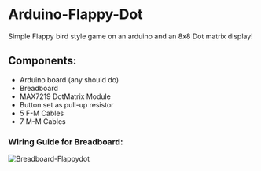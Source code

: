 # Arduino-Flappy-Dot
Simple Flappy bird style game on an arduino and an 8x8 Dot matrix display!

## Components: 
* Arduino board (any should do)
* Breadboard
* MAX7219 DotMatrix Module
* Button set as pull-up resistor
* 5 F-M Cables
* 7 M-M Cables

### Wiring Guide for Breadboard:
![Breadboard-Flappydot](Breadboard.png)
